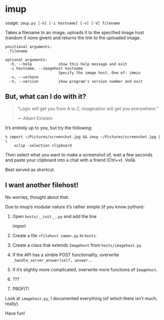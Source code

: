 imup
====

usage: `imup.py [-h] [-i hostname] [-v] [-V] filename`

Takes a filename to an image, uploads it to the specified image host (random
if none given) and returns the link to the uploaded image.

    positional arguments:
      filename

    optional arguments:
      -h, --help            show this help message and exit
      -i hostname, --imagehost hostname
                            Specify the image host. One of: immio
      -v, --verbose
      -V, --version         show program's version number and exit

But, what can I do with it?
---------------------------

> “Logic will get you from A to Z; imagination will get you everywhere.”
> 
> — Albert Einstein

It’s entirely up to you, but try the following:

    % import ~/Pictures/screenshot.jpg && imup ~/Pictures/screenshot.jpg | \
        xclip -selection clipboard

Then select what you want to make a screenshot of, wait a few seconds and paste 
your clipboard into a chat with a friend (Ctrl+v). Voilà.

Best served as shortcut.


I want another filehost!
------------------------

No worries, thought about that.

Due to imup’s modular nature it’s rather simple (if you know python):

1. Open `hosts/__init__.py` and add the line

    import <filehost name>

2. Create a file `<filehost name>.py` in `hosts`.

3. Create a class that extends `Imagehost` from `hosts/imagehost.py`.

4. If the API has a simble POST functionality, overwrite 
   `_handle_server_answer(self, answer.`.

5. If it’s slightly more complicated, overwrite more functions of `Imagehost`.

6. ???

7. PROFIT!

Look at `imagehost.py`, I documented everything (of which there isn’t much, 
really).

Have fun!

